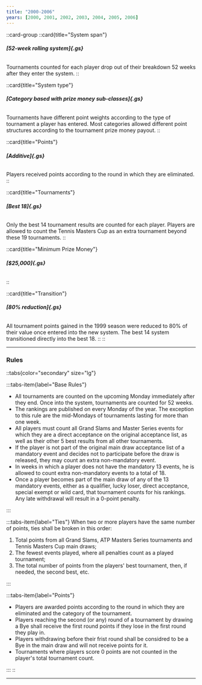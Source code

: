 ```yaml
---
title: "2000-2006"
years: [2000, 2001, 2002, 2003, 2004, 2005, 2006]
---
```


::card-group
::card{title="System span"}

###### **[52-week rolling system]{.gs}**

Tournaments counted for each player drop out of their breakdown 52 weeks after they enter the system.
::

::card{title="System type"}

###### **[Category based with prize money sub-classes]{.gs}**

Tournaments have different point weights according to the type of tournament a player has entered. Most categories allowed different point structures according to the tournament prize money payout.
::

::card{title="Points"}

###### **[Additive]{.gs}**

Players received points according to the round in which they are eliminated.
::

::card{title="Tournaments"}

###### **[Best 18]{.gs}**

Only the best 14 tournament results are counted for each player. Players are allowed to count the Tennis Masters Cup as an extra tournament beyond these 19 tournaments.
::

::card{title="Minimum Prize Money"}

###### **[$25,000]{.gs}**

::

::card{title="Transition"}

###### **[80% reduction]{.gs}**

All tournament points gained in the 1999 season were reduced to 80% of their value once entered into the new system. The best 14 system transitioned directly into the best 18.
::
::

---

### Rules

::tabs{color="secondary" size="lg"}

:::tabs-item{label="Base Rules"}

- All tournaments are counted on the upcoming Monday immediately after they end. Once into the system, tournaments are counted for 52 weeks.
- The rankings are published on every Monday of the year. The exception to this rule are the mid-Mondays of tournaments lasting for more than one week.
- All players must count all Grand Slams and Master Series events for which they are a direct acceptance on the original acceptance list, as well as their other 5 best results from all other tournaments.
- If the player is not part of the original main draw acceptance list of a mandatory event and decides not to participate before the draw is released, they may count an extra non-mandatory event.
- In weeks in which a player does not have the mandatory 13 events, he is allowed to count extra non-mandatory events to a total of 18.
- Once a player becomes part of the main draw of any of the 13 mandatory events, either as a qualifier, lucky loser, direct acceptance, special exempt or wild card, that tournament counts for his rankings. Any late withdrawal will result in a 0-point penalty.

:::

:::tabs-item{label="Ties"}
When two or more players have the same number of points, ties shall be broken in this order:

1. Total points from all Grand Slams, ATP Masters Series tournaments and Tennis Masters Cup main draws;
1. The fewest events played, where all penalties count as a played tournament;
1. The total number of points from the players' best tournament, then, if needed, the second best, etc.

:::

:::tabs-item{label="Points"}

- Players are awarded points according to the round in which they are eliminated and the category of the tournament.
- Players reaching the second (or any) round of a tournament by drawing a Bye shall receive the first round points if they lose in the first round they play in.
- Players withdrawing before their frist round shall be considred to be a Bye in the main draw and will not receive points for it.
- Tournaments where players score 0 points are not counted in the player's total tournament count.

:::
::

---
